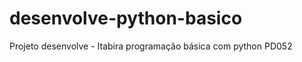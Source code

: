 # desenvolve-python-basico
Projeto desenvolve - Itabira    programação básica com python        PD052
